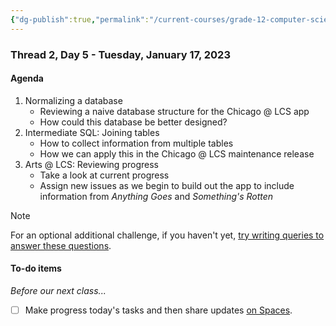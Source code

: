 ```yaml
---
{"dg-publish":true,"permalink":"/current-courses/grade-12-computer-science/thread-2/day-5/","dgHomeLink":false}
---
```


### Thread 2, Day 5 - Tuesday, January 17, 2023
#### Agenda

1. Normalizing a database
	- Reviewing a naive database structure for the Chicago @ LCS app
	- How could this database be better designed?
2. Intermediate SQL: Joining tables
	- How to collect information from multiple tables
	- How we can apply this in the Chicago @ LCS maintenance release
3. Arts @ LCS: Reviewing progress
	- Take a look at current progress
	- Assign new issues as we begin to build out the app to include information from *Anything Goes* and *Something's Rotten*
	  	   
 > [!NOTE]
 > For an optional additional challenge, if you haven't yet, [try writing queries to answer these questions](https://drive.google.com/file/d/1Z1igWfl8Xk2Jindh1Z0ZHjd9wyHM0u_Z/view?usp=share_link).

#### To-do items

*Before our next class...*

- [ ] Make progress today's tasks and then share updates [on Spaces](https://ca.spacesedu.com/).
